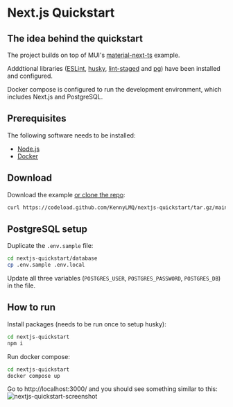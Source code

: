 # Next.js Quickstart

## The idea behind the quickstart

The project builds on top of MUI's [material-next-ts](https://github.com/mui/material-ui/tree/master/examples/material-next-ts) example.

Adddtional libraries ([ESLint](https://eslint.org/), [husky](https://typicode.github.io/husky/), [lint-staged](https://github.com/okonet/lint-staged) and [pg](https://node-postgres.com/)) have been installed and configured.

Docker compose is configured to run the development environment, which includes Next.js and PostgreSQL.

## Prerequisites

The following software needs to be installed:

- [Node.js](https://nodejs.org/en/)
- [Docker](https://www.docker.com/products/docker-desktop/)

## Download

Download the example [or clone the repo](https://github.com/KennyLMQ/nextjs-quickstart):

```sh
curl https://codeload.github.com/KennyLMQ/nextjs-quickstart/tar.gz/main | tar -xz
```

## PostgreSQL setup

Duplicate the `.env.sample` file:

```sh
cd nextjs-quickstart/database
cp .env.sample .env.local
```

Update all three variables (`POSTGRES_USER`, `POSTGRES_PASSWORD`, `POSTGRES_DB`) in the file.

## How to run

Install packages (needs to be run once to setup husky):

```sh
cd nextjs-quickstart
npm i
```

Run docker compose:

```sh
cd nextjs-quickstart
docker compose up
```

Go to http://localhost:3000/ and you should see something similar to this:
![nextjs-quickstart-screenshot](https://user-images.githubusercontent.com/22737987/198955317-9669412a-49dd-4606-8aa4-478b026c3e41.png)
